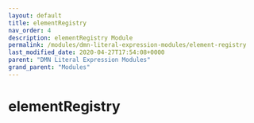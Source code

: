 ```yaml
---
layout: default
title: elementRegistry 
nav_order: 4
description: elementRegistry Module
permalink: /modules/dmn-literal-expression-modules/element-registry
last_modified_date: 2020-04-27T17:54:08+0000
parent: "DMN Literal Expression Modules"
grand_parent: "Modules"
---
```


# elementRegistry